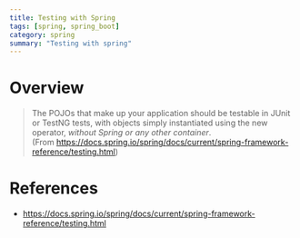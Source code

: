 ```yaml
---
title: Testing with Spring
tags: [spring, spring_boot]
category: spring
summary: "Testing with spring"
---
```


# Overview

> The POJOs that make up your application should be testable in JUnit or TestNG tests, with objects simply instantiated using the new operator, *without Spring or any other container*.   
(From <https://docs.spring.io/spring/docs/current/spring-framework-reference/testing.html>)


# References

* <https://docs.spring.io/spring/docs/current/spring-framework-reference/testing.html>
